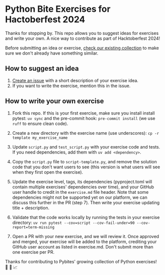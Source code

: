 # Python Bite Exercises for Hactoberfest 2024

Thanks for stopping by. This repo allows you to suggest ideas for exercises and write your own. A nice way to contribute as part of Hacktoberfest 2024!

Before submitting an idea or exercise, [check our existing collection](https://pybitesplatform.com/bites/regular/) to make sure we don't already have something similar.

## How to suggest an idea

1. [Create an issue](https://github.com/PyBites-Open-Source/python-bite-exercises/issues) with a short description of your exercise idea.
2. If you want to write the exercise, mention this in the issue.

## How to write your own exercise

1. Fork this repo. If this is your first exercise, make sure you install install pytest: `uv sync` and the pre-commit hook: `pre-commit install` (we use `ruff` to ensure clean code).

2. Create a new directory with the exercise name (use underscores):
   `cp -r template my_exercise_name`

3. Update `script.py` and `test_script.py` with your exercise code and tests. If you need dependencies, add them with `uv add <dependency>`.

4. Copy the `script.py` file to `script-template.py`, and remove the solution code that you don't want users to see (this version is what users will see when they first open the exercise).

5. Update the exercise level, tags, its dependencies (pyproject.toml will contain multiple exercises' dependencies over time), and your GitHub user handle to credit in the `exercise.md` file header. Note that some dependencies might not be supported yet on our platform, we can discuss this further in the PR (step 7). Then write your exercise updating title + description.

6. Validate that the code works locally by running the tests in your exercise directory: `uv run pytest --cov=script --cov-fail-under=90 --cov-report=term-missing`

7. Open a PR with your new exercise, and we will review it. Once approved and merged, your exercise will be added to the platform, crediting your GitHub user account as listed in exercise.md. Don't submit more than one exercise per PR.

Thanks for contributing to Pybites' growing collection of Python exercises! 🙏 🐍 📈
